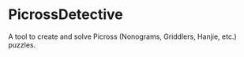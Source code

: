 # PicrossDetective
A tool to create and solve Picross (Nonograms, Griddlers, Hanjie, etc.) puzzles.
